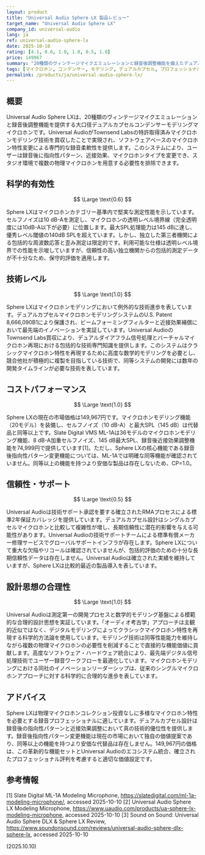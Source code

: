 ```yaml
---
layout: product
title: "Universal Audio Sphere LX 製品レビュー"
target_name: "Universal Audio Sphere LX"
company_id: universal-audio
lang: ja
ref: universal-audio-sphere-lx
date: 2025-10-10
rating: [4.1, 0.6, 1.0, 1.0, 0.5, 1.0]
price: 149967
summary: "20種類のヴィンテージマイクエミュレーションと録音後調整機能を備えたデュアルカプセルモデリングマイクロホン"
tags: [マイクロホン, コンデンサー, モデリング, デュアルカプセル, プロフェッショナル]
permalink: /products/ja/universal-audio-sphere-lx/
---
```


## 概要

Universal Audio Sphere LXは、20種類のヴィンテージマイクエミュレーションと録音後調整機能を提供する大口径デュアルカプセルコンデンサーモデリングマイクロホンです。Universal AudioがTownsend Labsの特許取得済みマイクロホンモデリング技術を買収したことで実現され、ソフトウェアベースのマイクロホン特性変更による専門的な録音柔軟性を提供します。このシステムにより、ユーザーは録音後に指向性パターン、近接効果、マイクロホンタイプを変更でき、スタジオ環境で複数の物理マイクロホンを用意する必要性を排除できます。

## 科学的有効性

$$ \Large \text{0.6} $$

Sphere LXはマイクロホンカテゴリー基準内で堅実な測定性能を示しています。セルフノイズは10 dB-Aを測定し、マイクロホンの透明レベル境界線（完全透明度には10dB-A以下が必要）に位置します。最大SPL処理能力は145 dBに達し、優秀レベル閾値の140dB SPLを超えています。しかし、独立した第三者機関による包括的な周波数応答と歪み測定は限定的です。利用可能な仕様は透明レベル境界での性能を示唆していますが、信頼性の高い独立機関からの包括的測定データが不十分なため、保守的評価を適用します。

## 技術レベル

$$ \Large \text{1.0} $$

Sphere LXはマイクロホンモデリングにおいて例外的な技術進歩を表しています。デュアルカプセルマイクロホンモデリングシステムのU.S. Patent 8,666,090B1により保護され、ビームフォーミングフィルターと近接効果補償において最先端のイノベーションを実証しています。Universal AudioのTownsend Labs買収により、デュアルダイアフラム信号処理とバーチャルマイクロホン再現における包括的な技術専門知識を提供します。このシステムはクラシックマイクロホン特性を再現するために高度な数学的モデリングを必要とし、競合他社が積極的に複製を目指している技術で、同等システムの開発には数年の開発タイムラインが必要な技術を表しています。

## コストパフォーマンス

$$ \Large \text{1.0} $$

Sphere LXの現在の市場価格は149,967円です。マイクロホンモデリング機能（20モデル）を装備し、セルフノイズ（10 dB-A）と最大SPL（145 dB）は代替品と同等以上です。Slate Digital VMS ML-1Aは36モデルのマイクロホンモデリング機能、8 dB-A加重セルフノイズ、145 dB最大SPL、録音後近接効果調整機能を74,999円で提供しています[1]。ただし、Sphere LXの核心機能である録音後指向性パターン変更機能については、ML-1Aでは明確な同等機能が確認されていません。同等以上の機能を持つより安価な製品は存在しないため、CP=1.0。

## 信頼性・サポート

$$ \Large \text{0.5} $$

Universal Audioは技術サポート承認を要する確立されたRMAプロセスによる標準2年保証カバレッジを提供しています。デュアルカプセル設計はシングルカプセルマイクロホンと比較して複雑性が増し、長期信頼性に潜在的影響を与える可能性があります。Universal Audioの技術サポートチームによる標準有償メーカー修理サービスでグローバルサポートインフラが存在します。Sphere LXについて重大な欠陥やリコールは確認されていませんが、包括的評価のための十分な長期信頼性データは存在しません。Universal Audioは確立された実績を維持していますが、Sphere LXは比較的最近の製品導入を表しています。

## 設計思想の合理性

$$ \Large \text{1.0} $$

Universal Audioは測定第一の開発プロセスと数学的モデリング基盤による模範的な合理的設計思想を実証しています。「オーディオ考古学」アプローチは主観的近似ではなく、デジタルモデリングによってクラシックマイクロホン特性を再現する科学的方法論を使用しています。モデリング技術は同等性能能力を維持しながら複数の物理マイクロホンの必要性を削減することで直接的な機能価値に貢献します。高度なソフトウェア・ハードウェア統合により、最先端デジタル信号処理技術でユーザー録音ワークフローを最適化しています。マイクロホンモデリングにおける同社のイノベーションリーダーシップは、従来のシングルマイクロホンアプローチに対する科学的に合理的な進歩を表しています。

## アドバイス

Sphere LXは物理マイクロホンコレクション投資なしに多様なマイクロホン特性を必要とする録音プロフェッショナルに適しています。デュアルカプセル設計は録音後の指向性パターンと近接効果調整において真の技術的優位性を提供します。録音後指向性パターン変更機能は現在の市場において独自の価値提案であり、同等以上の機能を持つより安価な代替品は存在しません。149,967円の価格は、この革新的な機能セットとUniversal Audioのエコシステム統合、確立されたプロフェッショナル評判を考慮すると適切な価値設定です。

## 参考情報

[1] Slate Digital ML-1A Modeling Microphone, https://slatedigital.com/ml-1a-modeling-microphone/, accessed 2025-10-10
[2] Universal Audio Sphere LX Modeling Microphone, https://www.uaudio.com/products/ua-sphere-lx-modeling-microphone, accessed 2025-10-10
[3] Sound on Sound: Universal Audio Sphere DLX & Sphere LX Review, https://www.soundonsound.com/reviews/universal-audio-sphere-dlx-sphere-lx, accessed 2025-10-10

(2025.10.10)